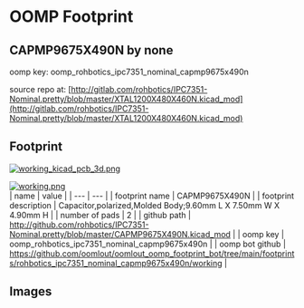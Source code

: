 # OOMP Footprint  
## CAPMP9675X490N  by none  
  
oomp key: oomp_rohbotics_ipc7351_nominal_capmp9675x490n  
  
source repo at: [http://gitlab.com/rohbotics/IPC7351-Nominal.pretty/blob/master/XTAL1200X480X460N.kicad_mod](http://gitlab.com/rohbotics/IPC7351-Nominal.pretty/blob/master/XTAL1200X480X460N.kicad_mod)  
## Footprint  
  
[![working_kicad_pcb_3d.png](working_kicad_pcb_3d_600.png)](working_kicad_pcb_3d.png)  
  
[![working.png](working_600.png)](working.png)  
| name | value | 
| --- | --- | 
| footprint name | CAPMP9675X490N | 
| footprint description | Capacitor,polarized,Molded Body;9.60mm L X 7.50mm W X 4.90mm H | 
| number of pads | 2 | 
| github path | http://github.com/rohbotics/IPC7351-Nominal.pretty/blob/master/CAPMP9675X490N.kicad_mod | 
| oomp key | oomp_rohbotics_ipc7351_nominal_capmp9675x490n | 
| oomp bot github | https://github.com/oomlout/oomlout_oomp_footprint_bot/tree/main/footprints/rohbotics_ipc7351_nominal_capmp9675x490n/working | 
## Images  
